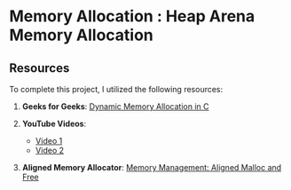# **Memory Allocation : Heap Arena Memory Allocation**

## **Resources**

To complete this project, I utilized the following resources:

1. **Geeks for Geeks**: [Dynamic Memory Allocation in C](https://www.geeksforgeeks.org/dynamic-memory-allocation-in-c-using-malloc-calloc-free-and-realloc/)
   
2. **YouTube Videos**:
   - [Video 1](https://youtu.be/Tc763vPm4Ws?si=bnGgVbA5KPKlRNms)
   - [Video 2](https://www.youtube.com/watch?v=ZisNZcQn6fo)

3. **Aligned Memory Allocator**: [Memory Management: Aligned Malloc and Free](https://medium.com/howsofcoding/memory-management-aligned-malloc-and-free-9273336bd4c6)

